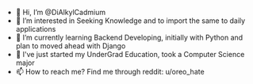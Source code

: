 - 👋 Hi, I’m @DiAlkylCadmium
- 👀 I’m interested in Seeking Knowledge and to import the same to daily applications
- 🌱 I’m currently learning Backend Developing, initially with Python and plan to moved ahead with Django
- 💞️ I've just started my UnderGrad Education, took a Computer Science major
- 📫 How to reach me? Find me through reddit: u/oreo_hate

<!---
DiAlkylCadmium/DiAlkylCadmium is a ✨ special ✨ repository because its `README.md` (this file) appears on your GitHub profile.
You can click the Preview link to take a look at your changes.
--->
